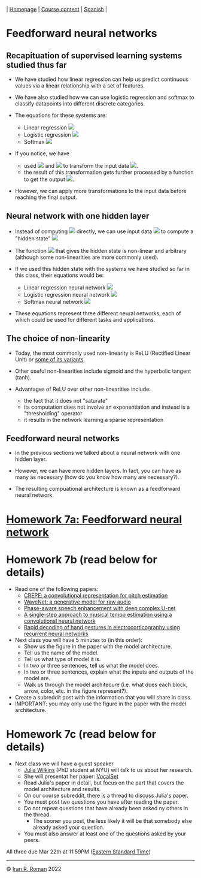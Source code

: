 | [Homepage](https://dl4genaudio.github.io) | [Course content](https://dl4genaudio.github.io/#course-content) | [Spanish](https://dl4genaudio-github-io.translate.goog/neural_network/?_x_tr_sl=auto&_x_tr_tl=es&_x_tr_hl=en&_x_tr_pto=wapp) |

# Feedforward neural networks

## Recapituation of supervised learning systems studied thus far

* We have studied how linear regression can help us predict continuous values via a linear relationship with a set of features.

* We have also studied how we can use logistic regression and softmax to classify datapoints into different discrete categories.

* The equations for these systems are:
    * Linear regression <img src="https://render.githubusercontent.com/render/math?math=\hat{y}_i = x_iW %2B b \in \mathbb{R}^{1x1}">
    * Logistic regression <img src="https://render.githubusercontent.com/render/math?math=\hat{y}_i = \sigma(x_iW %2B b) = \frac{1}{1 %2B e^{-(x_iW %2B b)}} \in \mathbb{R}^{1x1}">
    * Softmax <img src="https://render.githubusercontent.com/render/math?math=\hat{y}_i=softmax(x_iW %2B b) = \frac{e^{x_iW %2B b}}{\sum_je^{x_iW %2B b}} \in \mathbb{R}^{1xC}">
 
* If you notice, we have 
    * used <img src="https://render.githubusercontent.com/render/math?math=W"> and <img src="https://render.githubusercontent.com/render/math?math=b"> to transform the input data <img src="https://render.githubusercontent.com/render/math?math=x_i">.
    * the result of this transformation gets further processed by a function to get the output <img src="https://render.githubusercontent.com/render/math?math=\hat{y}_i">.

* However, we can apply more transformations to the input data before reaching the final output. 

## Neural network with one hidden layer

* Instead of computing <img src="https://render.githubusercontent.com/render/math?math=\hat{y}_i"> directly, we can use input data <img src="https://render.githubusercontent.com/render/math?math=x_i"> to compute a "hidden state" <img src="https://render.githubusercontent.com/render/math?math=h = f(x_iW %2B b) \mathbb{R}^{1xH}">. 

* The function <img src="https://render.githubusercontent.com/render/math?math=f()"> that gives the hidden state is non-linear and arbitrary (although some non-linearities are more commonly used).

* If we used this hidden state with the systems we have studied so far in this class, their equations would be:
    * Linear regression neural network <img src="https://render.githubusercontent.com/render/math?math=\hat{y}_i = h_iW %2B b \in \mathbb{R}^{1x1}">
    * Logistic regression neural network <img src="https://render.githubusercontent.com/render/math?math=\hat{y}_i = \sigma(h_iW %2B b) = \frac{1}{1 %2B e^{-(x_iW %2B b)}} \in \mathbb{R}^{1x1}">
    * Softmax neural network <img src="https://render.githubusercontent.com/render/math?math=\hat{y}_i=softmax(h_iW %2B b) = \frac{e^{h_iW %2B b}}{\sum_je^{h_iW %2B b}} \in \mathbb{R}^{1xC}">

* These equations represent three different neural networks, each of which could be used for different tasks and applications.

## The choice of non-linearity

* Today, the most commonly used non-linearity is ReLU (Rectified Linear Unit) or [some of its variants](https://en.wikipedia.org/wiki/Rectifier_(neural_networks)).

* Other useful non-linearities include sigmoid and the hyperbolic tangent (tanh).

* Advantages of ReLU over other non-linearities include:
    * the fact that it does not "saturate"
    * its computation does not involve an exponentiation and instead is a "thresholding" operator
    * it results in the network learning a sparse representation

## Feedforward neural networks

* In the previous sections we talked about a neural network with one hidden layer.

* However, we can have more hidden layers. In fact, you can have as many as necessary (how do you know how many are necessary?).

* The resulting compuational architecture is known as a feedforward neural network. 


# [Homework 7a: Feedforward neural network](https://colab.research.google.com/github/dl4genaudio/assignments/blob/main/nn.ipynb)

# Homework 7b (read below for details)

* Read one of the following papers:
    * [CREPE: a convolutional representation for pitch estimation](https://arxiv.org/abs/1802.06182)
    * [WaveNet: a generative model for raw audio](https://arxiv.org/abs/1609.03499)
    * [Phase-aware speech enhancement with deep complex U-net](https://openreview.net/pdf?id=SkeRTsAcYm)
    * [A single-step approach to musical tempo estimation using a convolutional neural network](https://www.tagtraum.com/download/2018_schreiber_tempo_cnn.pdf)
    * [Rapid decoding of hand gestures in electrocorticography using recurrent neural networks](https://www.frontiersin.org/articles/10.3389/fnins.2018.00555/full)
* Next class you will have 5 minutes to (in this order):
    * Show us the figure in the paper with the model architecture.
    * Tell us the name of the model.
    * Tell us what type of model it is.
    * In two or three sentences, tell us what the model does.
    * In two or three sentences, explain what the inputs and outputs of the model are.
    * Walk us through the model architecure (i.e. what does each block, arrow, color, etc. in the figure represent?).
* Create a subreddit post with the information that you will share in class.
* IMPORTANT: you may only use the figure in the paper with the model architecture.

# Homework 7c (read below for details)

* Next class we will have a guest speaker
    * [Julia Wilkins](https://steinhardt.nyu.edu/people/julia-wilkins) (PhD student at NYU) will talk to us about her research.
    * She will presentat her paper: [VocalSet](https://pseeth.github.io/public/papers/wilkins_seetharaman_ismir18.pdf)
    * Read Julia's paper in detail, but focus on the part that covers the model architecture and results. 
    * On our course subreddit, there is a thread to discuss Julia's paper. 
    * You must post two questions you have after reading the paper. 
    * Do not repeat questions that have already been asked ny others in the thread.
      * The sooner you post, the less likely it will be that somebody else already asked your question. 
    * You must also answer at least one of the questions asked by your peers.

All three due Mar 22th at 11:59PM ([Eastern Standard Time](https://www.timeanddate.com/time/zones/et))

___

&copy; [Iran R. Roman](https://iranroman.github.io) 2022

